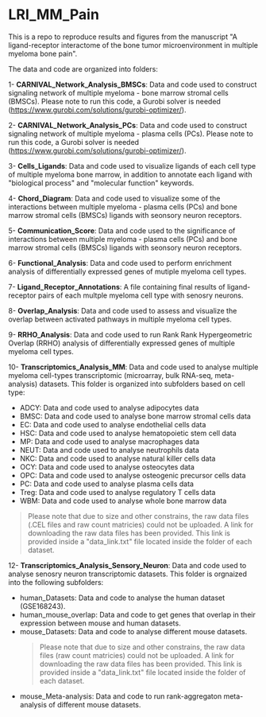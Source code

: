 # LRI_MM_Pain

This is a repo to reproduce results and figures from the manuscript "A ligand-receptor interactome of the bone tumor microenvironment in multiple myeloma bone pain".

The data and code are organized into folders:

1- **CARNIVAL_Network_Analysis_BMSCs**: Data and code used to construct signaling network of multiple myeloma - bone marrow stromal cells (BMSCs). Please note to run this code, a Gurobi solver is needed (https://www.gurobi.com/solutions/gurobi-optimizer/). 

2- **CARNIVAL_Network_Analysis_PCs**: Data and code used to construct signaling network of multiple myeloma - plasma cells (PCs). Please note to run this code, a Gurobi solver is needed (https://www.gurobi.com/solutions/gurobi-optimizer/). 

3- **Cells_Ligands**: Data and code used to visualize ligands of each cell type of multiple myeloma bone marrow, in addition to annotate each ligand with "biological process" and "molecular function" keywords. 

4- **Chord_Diagram**: Data and code used to visualize some of the interactions between multiple myeloma - plasma cells (PCs) and bone marrow stromal cells (BMSCs) ligands with seonsory neuron receptors. 

5- **Communication_Score**: Data and code used to the significance of interactions between multiple myeloma - plasma cells (PCs) and bone marrow stromal cells (BMSCs) ligands with seonsory neuron receptors.

6- **Functional_Analysis**: Data and code used to perform enrichment analysis of differentially expressed genes of mutiple myeloma cell types. 

7- **Ligand_Receptor_Annotations**: A file containing final results of ligand-receptor pairs of each multple myeloma cell type with senosry neurons. 

8- **Overlap_Analysis**: Data and code used to assess and visualize the overlap between activated pathways in multiple myeloma cell types. 

9- **RRHO_Analysis**: Data and code used to run Rank Rank Hypergeometric Overlap (RRHO) analysis of differentially expressed genes of multiple myeloma cell types. 

10- **Transcriptomics_Analysis_MM**: Data and code used to analyse multiple myeloma cell-types transcriptomic (microarray, bulk RNA-seq, meta-analysis) datasets. This folder is organized into subfolders based on cell type:

 - ADCY: Data and code used to analyse adipocytes data
 - BMSC: Data and code used to analyse bone marrow stromal cells data
 - EC: Data and code used to analyse endothelial cells data
 - HSC: Data and code used to analyse hematopoietic stem cell data
 - MP: Data and code used to analyse macrophages data
 - NEUT: Data and code used to analyse neutrophils data
 - NKC: Data and code used to analyse natural killer cells data
 - OCY: Data and code used to analyse osteocytes data
 - OPC: Data and code used to analyse osteogenic precursor cells data
 - PC: Data and code used to analyse plasma cells data
 - Treg: Data and code used to analyse regulatory T cells data
 - WBM: Data and code used to analyse whole bone marrow data

 > Please note that due to size and other constrains, the raw data files (.CEL files and raw count matricies) could not be uploaded.
 > A link for downloading the raw data files has been provided. This link is provided inside a "data_link.txt" file located inside the folder of each dataset. 

12- **Transcriptomics_Analysis_Sensory_Neuron**: Data and code used to analyse senosry neuron transcriptomic datasets. This folder is orgnaized into the following subfolders:

  - human_Datasets: Data and code to analyse the human dataset (GSE168243).
  - human_mouse_overlap:  Data and code to get genes that overlap in their expression between mouse and human datasets. 
  - mouse_Datasets: Data and code to analyse different mouse datasets.
      > Please note that due to size and other constrains, the raw data files (raw count matricies) could not be uploaded.
      > A link for downloading the raw data files has been provided. This link is provided inside a "data_link.txt" file located inside the folder of each dataset. 
  - mouse_Meta-analysis: Data and code to run rank-aggregaton meta-analysis of different mouse datasets.


